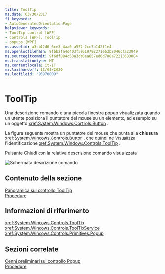 ```yaml
---
title: ToolTip
ms.date: 03/30/2017
f1_keywords:
- AutoGeneratedOrientationPage
helpviewer_keywords:
- ToolTip control [WPF]
- controls [WPF], ToolTip
- popups [WPF]
ms.assetid: a3cb42d6-6ce3-4aa0-a557-2cc5b142f1e4
ms.openlocfilehash: 9fbb2fa4d403f59619792271eb3b8046cfa23949
ms.sourcegitcommit: 9f6df084c53a3da0ea657ed0d708a72213683084
ms.translationtype: MT
ms.contentlocale: it-IT
ms.lasthandoff: 12/09/2020
ms.locfileid: "96970009"
---
```

# <a name="tooltip"></a>ToolTip
Una descrizione comando è una piccola finestra popup visualizzata quando un utente posiziona il puntatore del mouse su un elemento, ad esempio su un oggetto <xref:System.Windows.Controls.Button> .  
  
 La figura seguente mostra un puntatore del mouse che punta alla **chiusura** <xref:System.Windows.Controls.Button> , che quindi ne Visualizza l'identificazione <xref:System.Windows.Controls.ToolTip> .  
  
 Pulsante Chiudi con la relativa descrizione comando visualizzata  
  
 ![Schermata descrizione comando](./media/ss-ctl-tooltip.png "SS_CTL_tooltip")  
  
## <a name="in-this-section"></a>Contenuto della sezione  
 [Panoramica sul controllo ToolTip](tooltip-overview.md)  
  [Procedure](tooltip-how-to-topics.md)  
  
## <a name="reference"></a>Informazioni di riferimento  
 <xref:System.Windows.Controls.ToolTip>  
  <xref:System.Windows.Controls.ToolTipService>  
  <xref:System.Windows.Controls.Primitives.Popup>  
  
## <a name="related-sections"></a>Sezioni correlate  
 [Cenni preliminari sul controllo Popup](popup-overview.md)  
  [Procedure](popup-how-to-topics.md)
